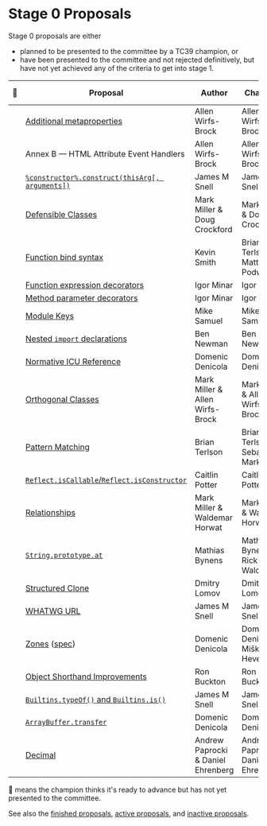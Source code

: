 # Stage 0 Proposals

Stage 0 proposals are either

* planned to be presented to the committee by a TC39 champion, or
* have been presented to the committee and not rejected definitively, but have not yet achieved any of the criteria to get into stage 1.

| :rocket: | Proposal                                                                   | Author                             | Champion                           | Last Presented              |
|----------|----------------------------------------------------------------------------|----------------------------------- | -----------------------------------|-----------------------------|
|          | [Additional metaproperties][metaprops]                                     | Allen Wirfs-Brock                  | Allen Wirfs-Brock                  |                             |
|          | Annex B — HTML Attribute Event Handlers                                    | Allen Wirfs-Brock                  | Allen Wirfs-Brock                  |                             |
|          | [`%constructor%.construct(thisArg[, arguments])`][construct]               | James M Snell                      | James M Snell                      |                             |
|          | [Defensible Classes][defensible-classes]                                   | Mark Miller & Doug Crockford       | Mark Miller & Doug Crockford       |                             |
|          | [Function bind syntax][bind-syntax]                                        | Kevin Smith                        | Brian Terlson & Matthew Podwysocki | [March 2015][bind-notes]    |
|          | [Function expression decorators][func-expr-decorators]                     | Igor Minar                         | Igor Minar                         |                             |
|          | [Method parameter decorators][method-param-decorators]                     | Igor Minar                         | Igor Minar                         |                             |
|          | [Module Keys][module-keys]                                                 | Mike Samuel                        | Mike Samuel                        |                             |
|          | [Nested `import` declarations][nested-imports]                             | Ben Newman                         | Ben Newman                         | [July 2016][nested-notes]   |
|          | [Normative ICU Reference][icu]                                             | Domenic Denicola                   | Domenic Denicola                   | [May 2017][icu-notes]       |
|          | [Orthogonal Classes][ortho]                                                | Mark Miller & Allen Wirfs-Brock    | Mark Miller & Allen Wirfs-Brock    | [March 2017][ortho-notes]   |
|          | [Pattern Matching][matching]                                               | Brian Terlson                      | Brian Terlson & Sebastian Markbåge |                             |
|          | [`Reflect.isCallable`/`Reflect.isConstructor`][is-callable-is-constructor] | Caitlin Potter                     | Caitlin Potter                     |                             |
|          | [Relationships][relationships]                                             | Mark Miller & Waldemar Horwat      | Mark Miller & Waldemar Horwat      |                             |
|          | [`String.prototype.at`][string-at]                                         | Mathias Bynens                     | Mathias Bynens & Rick Waldron      |                             |
|          | [Structured Clone][clone]                                                  | Dmitry Lomov                       | Dmitry Lomov                       | [Jan 2014][clone-notes]     |
|          | [WHATWG URL][url]                                                          | James M Snell                      | James M Snell                      |                             |
|          | [Zones][zones] ([spec][zones-spec])                                        | Domenic Denicola                   | Domenic Denicola & Miško Hevery    | [March 2016][zones-notes]   |
|          | [Object Shorthand Improvements][object-shorthand-improvements]             | Ron Buckton                        | Ron Buckton                        | [Sep 2017][shorthand-notes] |
|          | [`Builtins.typeOf()` and `Builtins.is()`][is-types]                        | James M Snell                      | James M Snell                      | [Sep 2017][builtins-notes]  |
|          | [`ArrayBuffer.transfer`][buffer-transfer]                                  | Domenic Denicola                   | Domenic Denicola                   | [Sep 2017][transfer-notes]  |
|          | [Decimal][decimal]                                                         | Andrew Paprocki & Daniel Ehrenberg | Andrew Paprocki & Daniel Ehrenberg | [Nov 2017][decimal-notes]   |

🚀 means the champion thinks it's ready to advance but has not yet presented to the committee.

See also the [finished proposals](finished-proposals.md), [active proposals](README.md), and [inactive proposals](inactive-proposals.md).

[metaprops]: https://github.com/allenwb/ESideas/blob/master/ES7MetaProps.md
[construct]: https://github.com/jasnell/proposal-construct
[defensible-classes]: http://wiki.ecmascript.org/doku.php?id=strawman:defensible_classes
[bind-syntax]: https://github.com/zenparsing/es-function-bind
[func-expr-decorators]: https://goo.gl/8MmCMG
[method-param-decorators]: https://goo.gl/r1XT9b
[nested-imports]: https://github.com/benjamn/reify/blob/master/PROPOSAL.md
[icu]: https://github.com/tc39/tc39-notes/blob/master/es8/2017-05/may-23.md#normative-icu-reference
[ortho]: https://github.com/erights/Orthogonal-Classes
[matching]: https://github.com/tc39/proposal-pattern-matching
[is-callable-is-constructor]: https://github.com/caitp/TC39-Proposals/blob/master/tc39-reflect-isconstructor-iscallable.md
[relationships]: http://wiki.ecmascript.org/doku.php?id=strawman:relationships
[string-at]: https://github.com/mathiasbynens/String.prototype.at
[clone]: https://github.com/dslomov-chromium/ecmascript-structured-clone
[url]: https://github.com/jasnell/proposal-url
[zones]: https://github.com/domenic/zones
[zones-spec]: https://domenic.github.io/zones/
[object-shorthand-improvements]: https://github.com/rbuckton/proposal-shorthand-improvements
[is-types]: https://github.com/jasnell/proposal-istypes
[buffer-transfer]: https://gist.github.com/lukewagner/2735af7eea411e18cf20
[decimal]: https://docs.google.com/presentation/d/1jPsw7EGsS6BW59_BDRu9o0o3UwSXQeUhi38QG55ZoPI/edit?pli=1#slide=id.p
[module-keys]: https://github.com/mikesamuel/tc39-module-keys

[bind-notes]: https://github.com/tc39/tc39-notes/blob/b8da60318b564f136cbe8385f17f42abc0666cdd/es6/2015-03/mar-25.md#6vi-function-bind-and-private-fields-redux-kevin-smith
[nested-notes]: https://github.com/tc39/tc39-notes/blob/b8da60318b564f136cbe8385f17f42abc0666cdd/es7/2016-07/jul-27.md#10iiic-nested-import-declaration
[icu-notes]: https://github.com/tc39/tc39-notes/blob/master/es8/2017-05/may-23.md#normative-icu-reference
[ortho-notes]: https://github.com/tc39/tc39-notes/blob/61dc2f45829a0663af0b4b1d6690717dc70d30d9/es8/2017-03/mar-22.md#10iiia-orthogonal-classes
[clone-notes]: https://github.com/tc39/tc39-notes/blob/b8da60318b564f136cbe8385f17f42abc0666cdd/es6/2014-01/jan-30.md#structured-clone
[zones-notes]: https://github.com/tc39/tc39-notes/blob/61dc2f45829a0663af0b4b1d6690717dc70d30d9/es7/2016-03/march-29.md#zones-update
[shorthand-notes]: https://github.com/tc39/tc39-notes/blob/61dc2f45829a0663af0b4b1d6690717dc70d30d9/es8/2017-09/sep-28.md#13i-object-shorthand-improvements
[builtins-notes]: https://github.com/tc39/tc39-notes/blob/61dc2f45829a0663af0b4b1d6690717dc70d30d9/es8/2017-09/sep-28.md#14ia-builtinstypeof-and-builtinsis
[transfer-notes]: https://github.com/tc39/tc39-notes/blob/61dc2f45829a0663af0b4b1d6690717dc70d30d9/es8/2017-09/sep-28.md#arraybuffertransfer
[decimal-notes]: https://github.com/rwaldron/tc39-notes/blob/b8da60318b564f136cbe8385f17f42abc0666cdd/es8/2017-11/nov-29.md#9ivb-decimal-for-stage-0
